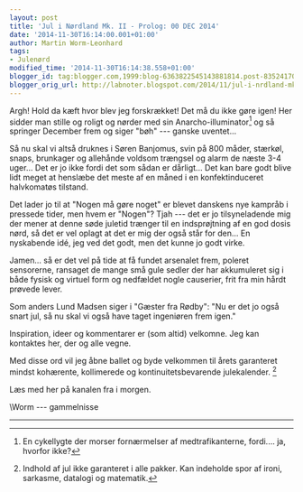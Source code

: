 ```yaml
---
layout: post
title: 'Jul i Nørdland Mk. II - Prolog: 00 DEC 2014'
date: '2014-11-30T16:14:00.001+01:00'
author: Martin Worm-Leonhard
tags:
- Julenørd
modified_time: '2014-11-30T16:14:38.558+01:00'
blogger_id: tag:blogger.com,1999:blog-6363822545143881814.post-8352417011872540166
blogger_orig_url: http://labnoter.blogspot.com/2014/11/jul-i-nrdland-mk-ii-prolog-00-dec-2014.html
---
```


Argh! Hold da kæft hvor blev jeg forskrækket! Det må du ikke gøre igen!
Her sidder man stille og roligt og nørder med sin
Anarcho-illuminator[^1] og så springer December frem og siger "bøh" ---
ganske uventet...

Så nu skal vi altså druknes i Søren Banjomus, svin på 800 måder,
stærkøl, snaps, brunkager og allehånde voldsom trængsel og alarm de
næste 3-4 uger... Det er jo ikke fordi det som sådan er dårligt... Det
kan bare godt blive lidt meget at henslæbe det meste af en måned i en
konfektinduceret halvkomatøs tilstand.

Det lader jo til at "Nogen må gøre noget" er blevet danskens nye kampråb
i pressede tider, men hvem er "Nogen"? Tjah --- det er jo tilsyneladende
mig der mener at denne søde juletid trænger til en indsprøjtning af en
god dosis nørd, så det er vel oplagt at det er mig der også står for
den... En nyskabende idé, jeg ved det godt, men det kunne jo godt virke.

Jamen... så er det vel på tide at få fundet arsenalet frem, poleret
sensorerne, ransaget de mange små gule sedler der har akkumuleret sig i
både fysisk og virtuel form og nedfældet nogle causerier, frit fra min
hårdt prøvede lever.

Som anders Lund Madsen siger i "Gæster fra Rødby": "Nu er det jo også
snart jul, så nu skal vi også have taget ingeniøren frem igen."

Inspiration, ideer og kommentarer er (som altid) velkomne. Jeg kan
kontaktes her, der og alle vegne.

Med disse ord vil jeg åbne ballet og byde velkommen til årets garanteret
mindst kohærente, kollimerede og kontinuitetsbevarende julekalender.
[^2]

Læs med her på kanalen fra i morgen.

\\Worm --- gammelnisse

------------------------------------------------------------------------

[^1]: En cykellygte der morser fornærmelser af medtrafikanterne,
    fordi.... ja, hvorfor ikke?

[^2]: Indhold af jul ikke garanteret i alle pakker. Kan indeholde spor
    af ironi, sarkasme, datalogi og matematik.
